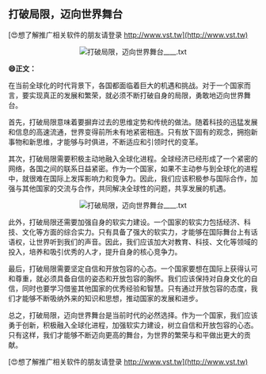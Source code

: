 ## **打破局限，迈向世界舞台**

[😍想了解推广相关软件的朋友请登录 http://www.vst.tw](http://www.vst.tw)

 <center><img src="https://vst.tw/MP4/tuiguang/png/3.png" alt="打破局限，迈向世界舞台____.txt"></center>

**😄正文：**

在当前全球化的时代背景下，各国都面临着巨大的机遇和挑战。对于一个国家而言，要实现真正的发展和繁荣，就必须不断打破自身的局限，勇敢地迈向世界舞台。

首先，打破局限意味着要摒弃过去的思维定势和传统的做法。随着科技的迅猛发展和信息的高速流通，世界变得前所未有地紧密相连。只有放下固有的观念，拥抱新事物和新思维，才能够与时俱进，不断适应和引领时代的变革。

其次，打破局限需要积极主动地融入全球化进程。全球经济已经形成了一个紧密的网络，各国之间的联系日益紧密。作为一个国家，如果不主动参与到全球化的进程中，就很难在国际上发挥影响力和竞争力。因此，我们应该积极参与国际合作，加强与其他国家的交流与合作，共同解决全球性的问题，共享发展的机遇。

 <center><img src="https://vst.tw/MP4/tuiguang/png/6.png" alt="打破局限，迈向世界舞台____.txt"></center>

此外，打破局限还需要加强自身的软实力建设。一个国家的软实力包括经济、科技、文化等方面的综合实力。只有具备了强大的软实力，才能够在国际舞台上有话语权，让世界听到我们的声音。因此，我们应该加大对教育、科技、文化等领域的投入，培养和吸引优秀的人才，提升自身的核心竞争力。

最后，打破局限需要坚定自信和开放包容的心态。一个国家要想在国际上获得认可和尊重，就必须具备自信的姿态和开放包容的胸怀。我们应该保持对自身文化的自信，同时也要学习借鉴其他国家的优秀经验和智慧。只有通过开放包容的态度，我们才能够不断吸纳外来的知识和思想，推动国家的发展和进步。

总之，打破局限，迈向世界舞台是当前时代的必然选择。作为一个国家，我们应该勇于创新，积极融入全球化进程，加强软实力建设，树立自信和开放包容的心态。只有这样，我们才能够不断迈向更高的舞台，为世界的繁荣与和平做出更大的贡献。

[😍想了解推广相关软件的朋友请登录 http://www.vst.tw](http://www.vst.tw)




